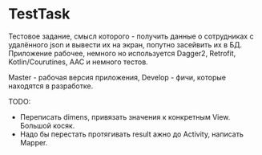 # TestTask
Тестовое задание, смысл которого - получить данные о сотрудниках с удалённого json и вывести их на экран, попутно засейвить их в БД. Приложение рабочее, немного но используется Dagger2, Retrofit, Kotlin/Courutines, AAC и немного тестов.

Master - рабочая версия приложения, Develop - фичи, которые находятся в разработке.

TODO:
- Переписать dimens, привязать значения к конкретным View. Большой косяк.
- Надо бы перестать протягивать result ажно до Activity, написать Mapper.
